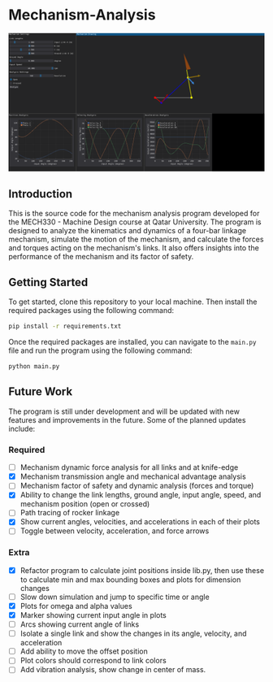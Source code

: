 # Mechanism-Analysis

![Project cover photo showing a four-bar linkage mechanism](cover.png)

## Introduction

This is the source code for the mechanism analysis program developed for the MECH330 - Machine Design course at Qatar University. The program is designed to analyze the kinematics and dynamics of a four-bar linkage mechanism, simulate the motion of the mechanism, and calculate the forces and torques acting on the mechanism's links. It also offers insights into the performance of the mechanism and its factor of safety.

## Getting Started

To get started, clone this repository to your local machine. Then install the required packages using the following command:

```bash
pip install -r requirements.txt
```

Once the required packages are installed, you can navigate to the `main.py` file and run the program using the following command:

```bash
python main.py
```

## Future Work

The program is still under development and will be updated with new features and improvements in the future. Some of the planned updates include:

### Required
- [ ] Mechanism dynamic force analysis for all links and at knife-edge
- [x] Mechanism transmission angle and mechanical advantage analysis
- [ ] Mechanism factor of safety and dynamic analysis (forces and torque)
- [x] Ability to change the link lengths, ground angle, input angle, speed, and mechanism position (open or crossed)
- [ ] Path tracing of rocker linkage
- [x] Show current angles, velocities, and accelerations in each of their plots 
- [ ] Toggle between velocity, acceleration, and force arrows

### Extra
- [x] Refactor program to calculate joint positions inside lib.py, then use these to calculate min and max bounding boxes and plots for dimension changes
- [ ] Slow down simulation and jump to specific time or angle
- [x] Plots for omega and alpha values
- [x] Marker showing current input angle in plots
- [ ] Arcs showing current angle of links
- [ ] Isolate a single link and show the changes in its angle, velocity, and acceleration
- [ ] Add ability to move the offset position
- [ ] Plot colors should correspond to link colors
- [ ] Add vibration analysis, show change in center of mass. 
